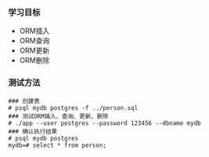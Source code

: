 ### 学习目标

- ORM插入
- ORM查询
- ORM更新
- ORM删除

### 测试方法

```
### 创建表
# psql mydb postgres -f ../person.sql
### 测试ORM插入、查询、更新、删除
# ./app --user postgres --password 123456 --dbname mydb
### 确认执行结果
# psql mydb postgres
mydb=# select * from person;
```